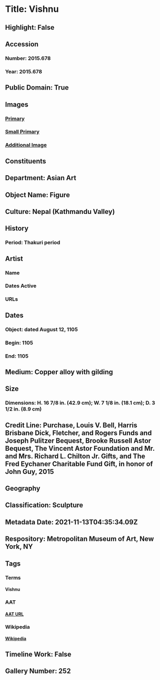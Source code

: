 # Title: Vishnu
## Highlight: False
## Accession
### Number: 2015.678
### Year: 2015.678
## Public Domain: True
## Images
### [Primary](https://images.metmuseum.org/CRDImages/as/original/DP702339.jpg)
### [Small Primary](https://images.metmuseum.org/CRDImages/as/web-large/DP702339.jpg)
### [Additional Image](https://images.metmuseum.org/CRDImages/as/original/DP702340.jpg)
## Constituents
## Department: Asian Art
## Object Name: Figure
## Culture: Nepal (Kathmandu Valley)
## History
### Period: Thakuri period
## Artist
### Name
### Dates Active
### URLs
## Dates
### Object: dated  August 12, 1105
### Begin: 1105
### End: 1105
## Medium: Copper alloy with gilding
## Size
### Dimensions: H. 16 7/8 in. (42.9 cm); W. 7 1/8 in. (18.1 cm); D. 3 1/2 in. (8.9 cm)
## Credit Line: Purchase, Louis V. Bell, Harris Brisbane Dick, Fletcher, and Rogers Funds and Joseph Pulitzer Bequest, Brooke Russell Astor Bequest, The Vincent Astor Foundation and Mr. and Mrs. Richard L. Chilton Jr. Gifts, and The Fred Eychaner Charitable Fund Gift, in honor of John Guy, 2015
## Geography
## Classification: Sculpture
## Metadata Date: 2021-11-13T04:35:34.09Z
## Respository: Metropolitan Museum of Art, New York, NY
## Tags
### Terms
#### Vishnu
### AAT
#### [AAT URL](http://vocab.getty.edu/page/ia/901000395)
### Wikipedia
#### [Wikipedia]()
## Timeline Work: False
## Gallery Number: 252